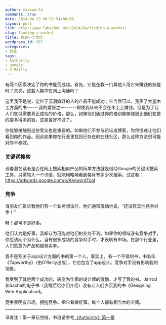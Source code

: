 ```yaml
---
author: viviworld
comments: true
date: 2014-04-19 09:32:54+00:00
layout: post
link: http://www.labazhou.net/2014/04/finding-a-market/
slug: finding-a-market
title: 找到一个市场
wordpress_id: 567
categories:
- 职业
tags:
- Authority
- google
- O’Reilly
---
```


有两个因素决定了你的书能否成功。首先，它是在教一门其他人用它来赚钱的技能吗？其次，这些人集中在网上沟通吗？

这里我不是说，定位于沉溺癖好的人的产品不能成功；它当然可以。我买了大量木工方面的书------我的爱好之一------即使我从来不会在木工上赚钱。但是为了让人们支付需要真正成功的价格，那么，如果他们通过你的培训能够赚到比他们花费的要多得多的钱，这是最好不过了。

你能够接触到这些受众也是重要的。如果他们不参与论坛或博客，你将很难让他们看到你的作品。因此如果你在行业里找到已存在的在线社区，那么这种方法很可能对你不奏效。


### 关键词搜索


调查潜在读者是否在网上搜索相似产品的简单方法就是借助Google的关键词搜索工具。只需输入一个词语，就能粗略地看到每月有多少次搜索。试试看：https://adwords.google.com/o/KeywordTool


### 竞争


当朋友们告诉我他们有一个业务想法时，他们通常激动地说，“还没有其他竞争对手！”

呀！那可不是好事。

他们认为是好事，我却认为可能对他们的业务不利。如果你的领域没有竞争对手，你应该问个为什么。当有很多成功的竞争对手时，才表明有市场。在那个行业里，人们愿意为产品和服务买单。

我不是写关于app设计方面的书的第一个人。事实上，有一个不错的书，书名叫《Tapworthy》（由O’Reilly出版），它也包含了app设计。竞争对手没有影响我的销售。

我受到了其他两个成功的、转变为作家的设计师的激励，才写了我的书。Jarrod和Sacha的电子书（我稍后给你们介绍）没有让人们少买我的书《Designing Web Application》。

竞争表明有市场。拥抱竞争。把它看做好事。每个人都有相当大的空间。

--------------

译者注：第一章已完结，书目请参考[《Authority》第一章](http://www.labazhou.net/authority/)
